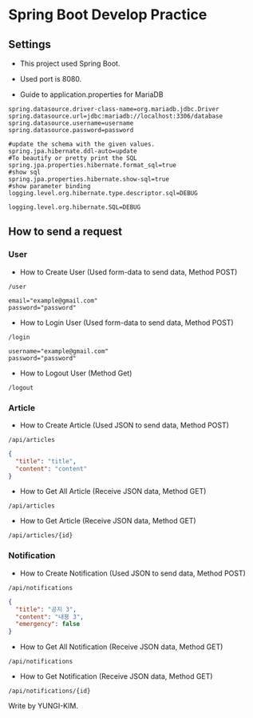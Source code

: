 # Spring Boot Develop Practice
## Settings

- This project used Spring Boot.
- Used port is 8080.

- Guide to application.properties for MariaDB
```properties
spring.datasource.driver-class-name=org.mariadb.jdbc.Driver
spring.datasource.url=jdbc:mariadb://localhost:3306/database
spring.datasource.username=username
spring.datasource.password=password

#update the schema with the given values.
spring.jpa.hibernate.ddl-auto=update
#To beautify or pretty print the SQL
spring.jpa.properties.hibernate.format_sql=true
#show sql
spring.jpa.properties.hibernate.show-sql=true
#show parameter binding
logging.level.org.hibernate.type.descriptor.sql=DEBUG

logging.level.org.hibernate.SQL=DEBUG
```

## How to send a request
### User
- How to Create User (Used form-data to send data, Method POST)
```http request
/user
```
```
email="example@gmail.com"
password="password"
```
- How to Login User (Used form-data to send data, Method POST)
```http request
/login
```
```
username="example@gmail.com"
password="password"
```
- How to Logout User (Method Get)
```http request
/logout
```
### Article
- How to Create Article (Used JSON to send data, Method POST)
```http request
/api/articles
```
```json
{
  "title": "title",
  "content": "content"
}
```
- How to Get All Article (Receive JSON data, Method GET)
```http request
/api/articles
```
- How to Get Article (Receive JSON data, Method GET)

```http request
/api/articles/{id}
```
### Notification
- How to Create Notification (Used JSON to send data, Method POST)
```http request
/api/notifications
```
```json
{
  "title": "공지 3",
  "content": "내용 3",
  "emergency": false
}
```
- How to Get All Notification (Receive JSON data, Method GET)
```http request
/api/notifications
```
- How to Get Notification (Receive JSON data, Method GET)

```http request
/api/notifications/{id}
```



Write by YUNGI-KIM.